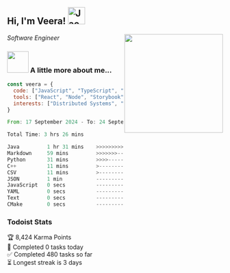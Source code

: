 <h2> Hi, I'm Veera! <img src="https://raw.githubusercontent.com/Tarikul-Islam-Anik/Animated-Fluent-Emojis/master/Emojis/Activities/Jack-O-Lantern.png" alt="Jack-O-Lantern" width="40" height="40" /></h2>
<img align='right' src="https://user-images.githubusercontent.com/74038190/213911110-aedbef38-a29f-4b6b-a65c-11608b4f75a5.gif" width="230">
<p><em>Software Engineer</em></p>


### <img src="https://user-images.githubusercontent.com/74038190/216656963-09118229-8a9e-4af0-910c-c37f35f2e210.gif" width="50"> A little more about me...  

```javascript
const veera = {
  code: ["JavaScript", "TypeScript", "HTML", "CSS", "Python", "Java", "C++"],
  tools: ["React", "Node", "Storybook", "Docker", "Next.JS", "Node", "AWS", "gRPC"],
  interests: ["Distributed Systems", "Cloud Computing", "Machine Learning", "Enterprise Software", "AI"]
}
```

<!--START_SECTION:waka-->

```rust
From: 17 September 2024 - To: 24 September 2024

Total Time: 3 hrs 26 mins

Java         1 hr 31 mins    >>>>>>>>>>>--------------   44.08 %
Markdown     59 mins         >>>>>>>------------------   28.92 %
Python       31 mins         >>>>---------------------   15.07 %
C++          11 mins         >------------------------   05.57 %
CSV          11 mins         >------------------------   05.45 %
JSON         1 min           -------------------------   00.53 %
JavaScript   0 secs          -------------------------   00.22 %
YAML         0 secs          -------------------------   00.06 %
Text         0 secs          -------------------------   00.05 %
CMake        0 secs          -------------------------   00.04 %
```

<!--END_SECTION:waka-->


### Todoist Stats

<!-- TODO-IST:START -->
🏆  8,424 Karma Points           
🌸  Completed 0 tasks today           
✅  Completed 480 tasks so far           
⏳  Longest streak is 3 days
<!-- TODO-IST:END -->
<!--
Profile views:
[![](https://visitcount.itsvg.in/api?id=veeravivekt&label=Profile%20Views&color=1&icon=2&pretty=false)](https://visitcount.itsvg.in)
-->
